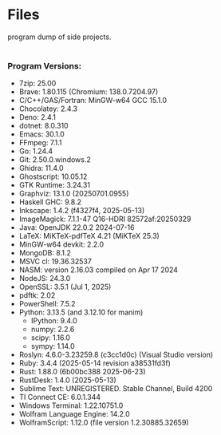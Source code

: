 # Files
program dump of side projects.
<br>
<br>

### Program Versions:
- 7zip: 25.00
- Brave: 1.80.115 (Chromium: 138.0.7204.97)
- C/C++/GAS/Fortran: MinGW-w64 GCC 15.1.0
- Chocolatey: 2.4.3
- Deno: 2.4.1
- dotnet: 8.0.310
- Emacs: 30.1.0
- FFmpeg: 7.1.1
- Go: 1.24.4
- Git: 2.50.0.windows.2
- Ghidra: 11.4.0
- Ghostscript: 10.05.12
- GTK Runtime: 3.24.31
- Graphviz: 13.1.0 (20250701.0955)
- Haskell GHC: 9.8.2
- Inkscape: 1.4.2 (f4327f4, 2025-05-13)
- ImageMagick: 7.1.1-47 Q16-HDRI 82572af:20250329
- Java: OpenJDK 22.0.2 2024-07-16
- LaTeX: MiKTeX-pdfTeX 4.21 (MiKTeX 25.3)
- MinGW-w64 devkit: 2.2.0
- MongoDB: 8.1.2
- MSVC cl: 19.36.32537
- NASM: version 2.16.03 compiled on Apr 17 2024
- NodeJS: 24.3.0
- OpenSSL: 3.5.1 (Jul 1, 2025)
- pdftk: 2.02
- PowerShell: 7.5.2
- Python: 3.13.5 (and 3.12.10 for manim)
	- IPython: 9.4.0
	- numpy: 2.2.6
	- scipy: 1.16.0
	- sympy: 1.14.0
- Roslyn: 4.6.0-3.23259.8 (c3cc1d0c) (Visual Studio version)
- Ruby: 3.4.4 (2025-05-14 revision a38531fd3f)
- Rust: 1.88.0 (6b00bc388 2025-06-23)
- RustDesk: 1.4.0 (2025-05-13)
- Sublime Text: UNREGISTERED. Stable Channel, Build 4200
- TI Connect CE: 6.0.1.344
- Windows Terminal: 1.22.10751.0
- Wolfram Language Engine: 14.2.0
- WolframScript: 1.12.0 (file version 1.2.30885.32659)

